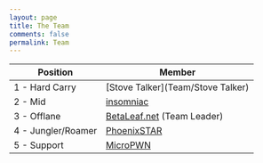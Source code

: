 ```yaml
---
layout: page
title: The Team
comments: false
permalink: Team
---
```


|Position|Member|
|---|---|
|1 - Hard Carry|[Stove Talker](Team/Stove Talker)|
|2 - Mid|[insomniac](Team/insomniac)|
|3 - Offlane|[BetaLeaf.net](Team/BetaLeaf.net) (Team Leader)|
|4 - Jungler/Roamer|[PhoenixSTAR](Team/PhoenixSTAR)|
|5 - Support|[MicroPWN](Team/MicroPWN)|
